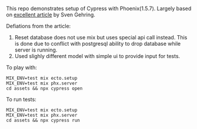 This repo demonstrates setup of Cypress with Phoenix(1.5.7).
Largely based on [excellent article](https://medium.com/@svengehring/phoenix-end-to-end-testing-in-real-life-efdba3a85be1) by Sven Gehring.

Defiations from the article:
1. Reset database does not use mix but uses special api call instead. This is done due to conflict with postgresql ability to drop database while server is running. 
2. Used slighly different model with simple ui to provide input for tests.

To play with:
```
MIX_ENV=test mix ecto.setup
MIX_ENV=test mix phx.server
cd assets && npx cypress open
```
To run tests:
```
MIX_ENV=test mix ecto.setup
MIX_ENV=test mix phx.server
cd assets && npx cypress run
```